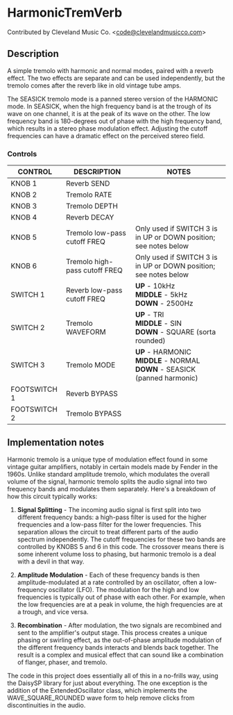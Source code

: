 # HarmonicTremVerb

Contributed by Cleveland Music Co. \<<code@clevelandmusicco.com>\>

## Description

A simple tremolo with harmonic and normal modes, paired with a reverb effect. The two effects are separate and can be used independently, but the tremolo comes after the reverb like in old vintage tube amps.

The SEASICK tremolo mode is a panned stereo version of the HARMONIC mode. In SEASICK, when the high frequency band is at the trough of its wave on one channel, it is at the peak of its wave on the other. The low frequency band is 180-degrees out of phase with the high frequency band, which results in a stereo phase modulation effect. Adjusting the cutoff frequencies can have a dramatic effect on the perceived stereo field.

### Controls

| CONTROL | DESCRIPTION | NOTES |
|-|-|-|
| KNOB 1 | Reverb SEND |  |
| KNOB 2 | Tremolo RATE |  |
| KNOB 3 | Tremolo DEPTH |  |
| KNOB 4 | Reverb DECAY |  |
| KNOB 5 | Tremolo low-pass cutoff FREQ | Only used if SWITCH 3 is in UP or DOWN position; see notes below |
| KNOB 6 | Tremolo high-pass cutoff FREQ | Only used if SWITCH 3 is in UP or DOWN position; see notes below |
| SWITCH 1 | Reverb low-pass cutoff FREQ | **UP** - 10kHz<br/>**MIDDLE** - 5kHz<br/>**DOWN** - 2500Hz |
| SWITCH 2 | Tremolo WAVEFORM | **UP** - TRI<br/>**MIDDLE** - SIN<br/>**DOWN** - SQUARE (sorta rounded) |
| SWITCH 3 | Tremolo MODE | **UP** - HARMONIC <br/>**MIDDLE** - NORMAL <br/>**DOWN** - SEASICK (panned harmonic) |
| FOOTSWITCH 1 | Reverb BYPASS |  |
| FOOTSWITCH 2 | Tremolo BYPASS |  |

## Implementation notes

Harmonic tremolo is a unique type of modulation effect found in some vintage guitar amplifiers, notably in certain models made by Fender in the 1960s. Unlike standard amplitude tremolo, which modulates the overall volume of the signal, harmonic tremolo splits the audio signal into two frequency bands and modulates them separately. Here's a breakdown of how this circuit typically works:

1. **Signal Splitting** - The incoming audio signal is first split into two different frequency bands: a high-pass filter is used for the higher frequencies and a low-pass filter for the lower frequencies. This separation allows the circuit to treat different parts of the audio spectrum independently. The cutoff frequencies for these two bands are controlled by KNOBS 5 and 6 in this code. The crossover means there is some inherent volume loss to phasing, but harmonic tremolo is a deal with a devil in that way.

2. **Amplitude Modulation** - Each of these frequency bands is then amplitude-modulated at a rate controlled by an oscillator, often a low-frequency oscillator (LFO). The modulation for the high and low frequencies is typically out of phase with each other. For example, when the low frequencies are at a peak in volume, the high frequencies are at a trough, and vice versa.

3. **Recombination** - After modulation, the two signals are recombined and sent to the amplifier's output stage. This process creates a unique phasing or swirling effect, as the out-of-phase amplitude modulation of the different frequency bands interacts and blends back together. The result is a complex and musical effect that can sound like a combination of flanger, phaser, and tremolo.

The code in this project does essentially all of this in a no-frills way, using the DaisySP library for just about everything. The one exception is the addition of the ExtendedOscillator class, which implements the WAVE_SQUARE_ROUNDED wave form to help remove clicks from discontinuities in the audio.
